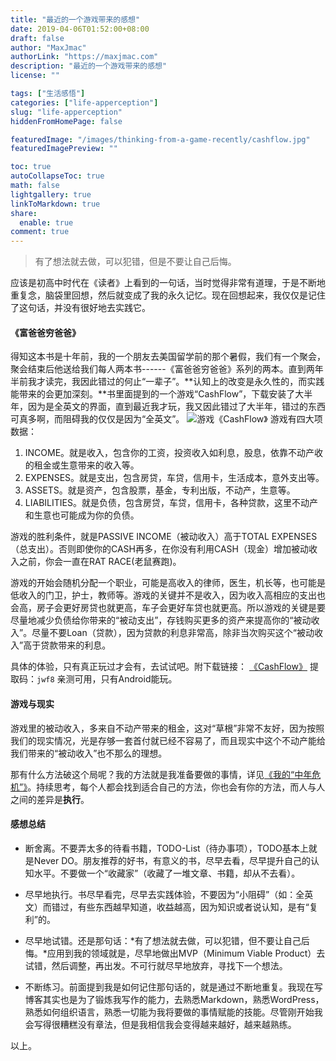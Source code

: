 ```yaml
---
title: "最近的一个游戏带来的感想"
date: 2019-04-06T01:52:00+08:00
draft: false
author: "MaxJmac"
authorLink: "https://maxjmac.com"
description: "最近的一个游戏带来的感想"
license: ""

tags: ["生活感悟"]
categories: ["life-apperception"]
slug: "life-apperception"
hiddenFromHomePage: false

featuredImage: "/images/thinking-from-a-game-recently/cashflow.jpg"
featuredImagePreview: ""

toc: true
autoCollapseToc: true
math: false
lightgallery: true
linkToMarkdown: true
share:
  enable: true
comment: true
---
```


> 有了想法就去做，可以犯错，但是不要让自己后悔。

应该是初高中时代在《读者》上看到的一句话，当时觉得非常有道理，于是不断地重复念，脑袋里回想，然后就变成了我的永久记忆。现在回想起来，我仅仅是记住了这句话，并没有很好地去实践它。

#### 《富爸爸穷爸爸》
得知这本书是十年前，我的一个朋友去美国留学前的那个暑假，我们有一个聚会，聚会结束后他送给我们每人两本书------《富爸爸穷爸爸》系列的两本。直到两年半前我才读完，我因此错过的何止“一辈子”。**认知上的改变是永久性的，而实践能带来的会更加深刻。**书里面提到的一个游戏“CashFlow”，下载安装了大半年，因为是全英文的界面，直到最近我才玩，我又因此错过了大半年，错过的东西可真多啊，而阻碍我的仅仅是因为“全英文”。
![游戏《CashFlow》](/images/thinking-from-a-game-recently/cashflow.jpg)
游戏有四大项数据：
1. INCOME。就是收入，包含你的工资，投资收入如利息，股息，依靠不动产收的租金或生意带来的收入等。
2. EXPENSES。就是支出，包含房贷，车贷，信用卡，生活成本，意外支出等。
3. ASSETS。就是资产，包含股票，基金，专利出版，不动产，生意等。
4. LIABILITIES。就是负债，包含房贷，车贷，信用卡，各种贷款，这里不动产和生意也可能成为你的负债。

游戏的胜利条件，就是PASSIVE INCOME（被动收入）高于TOTAL EXPENSES（总支出）。否则即使你的CASH再多，在你没有利用CASH（现金）增加被动收入之前，你会一直在RAT RACE(老鼠赛跑)。

游戏的开始会随机分配一个职业，可能是高收入的律师，医生，机长等，也可能是低收入的门卫，护士，教师等。游戏的关键并不是收入，因为收入高相应的支出也会高，房子会更好房贷也就更高，车子会更好车贷也就更高。所以游戏的关键是要尽量地减少负债给你带来的“被动支出”，存钱购买更多的资产来提高你的“被动收入”。尽量不要Loan（贷款），因为贷款的利息非常高，除非当次购买这个“被动收入”高于贷款带来的利息。

具体的体验，只有真正玩过才会有，去试试吧。附下载链接：
[《CashFlow》](https://pan.baidu.com/share/init?surl=J7gMKowYjWs_h-7brVhEYw) 提取码：`jwf8`
亲测可用，只有Android能玩。

#### 游戏与现实
游戏里的被动收入，多来自不动产带来的租金，这对“草根”非常不友好，因为按照我们的现实情况，光是存够一套首付就已经不容易了，而且现实中这个不动产能给我们带来的“被动收入”也不那么的理想。

那有什么方法破这个局呢？我的方法就是我准备要做的事情，详见[《我的“中年危机”》](https://maxjmac.com/life-apperception/my-middle-age/)。持续思考，每个人都会找到适合自己的方法，你也会有你的方法，而人与人之间的差异是**执行**。

#### 感想总结
* 断舍离。不要弄太多的待看书籍，TODO-List（待办事项），TODO基本上就是Never DO。朋友推荐的好书，有意义的书，尽早去看，尽早提升自己的认知水平。不要做一个“收藏家”（收藏了一堆文章、书籍，却从不去看）。

* 尽早地执行。书尽早看完，尽早去实践体验，不要因为“小阻碍”（如：全英文）而错过，有些东西越早知道，收益越高，因为知识或者说认知，是有“复利”的。

* 尽早地试错。还是那句话：*有了想法就去做，可以犯错，但不要让自己后悔。*应用到我的领域就是，尽早地做出MVP（Minimum Viable Product）去试错，然后调整，再出发。不可行就尽早地放弃，寻找下一个想法。

* 不断练习。前面提到我是如何记住那句话的，就是通过不断地重复。我现在写博客其实也是为了锻炼我写作的能力，去熟悉Markdown，熟悉WordPress，熟悉如何组织语言，熟悉一切能为我将要做的事情赋能的技能。尽管刚开始我会写得很糟糕没有章法，但是我相信我会变得越来越好，越来越熟练。

以上。